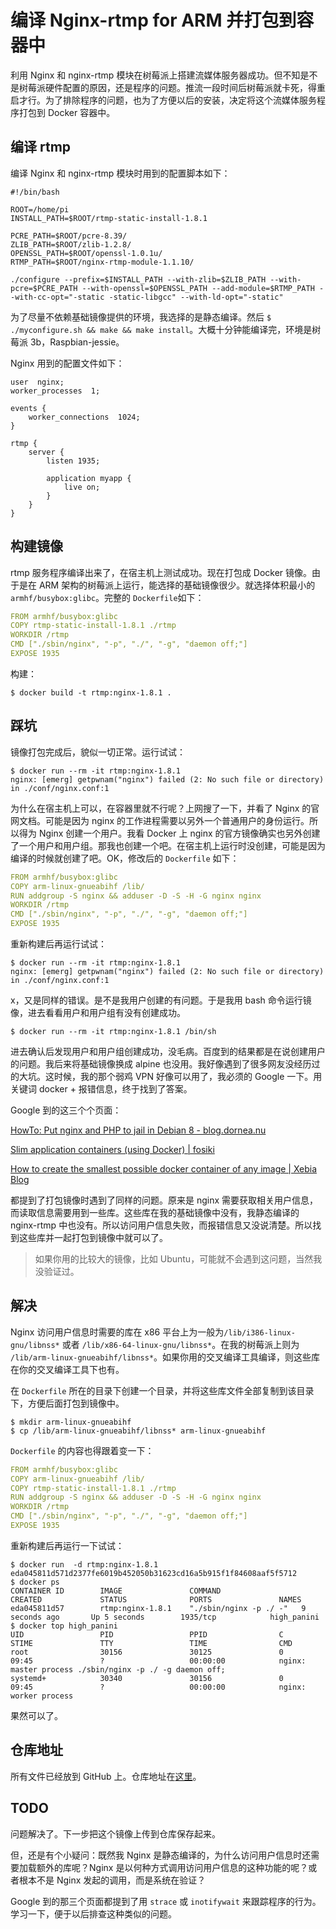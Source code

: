 # 编译 Nginx-rtmp for ARM 并打包到容器中

利用 Nginx 和 nginx-rtmp 模块在树莓派上搭建流媒体服务器成功。但不知是不是树莓派硬件配置的原因，还是程序的问题。推流一段时间后树莓派就卡死，得重启才行。为了排除程序的问题，也为了方便以后的安装，决定将这个流媒体服务程序打包到 Docker 容器中。

## 编译 rtmp

编译 Nginx 和 nginx-rtmp 模块时用到的配置脚本如下：

```shell
#!/bin/bash

ROOT=/home/pi
INSTALL_PATH=$ROOT/rtmp-static-install-1.8.1

PCRE_PATH=$ROOT/pcre-8.39/
ZLIB_PATH=$ROOT/zlib-1.2.8/
OPENSSL_PATH=$ROOT/openssl-1.0.1u/
RTMP_PATH=$ROOT/nginx-rtmp-module-1.1.10/

./configure --prefix=$INSTALL_PATH --with-zlib=$ZLIB_PATH --with-pcre=$PCRE_PATH --with-openssl=$OPENSSL_PATH --add-module=$RTMP_PATH --with-cc-opt="-static -static-libgcc" --with-ld-opt="-static"
```

为了尽量不依赖基础镜像提供的环境，我选择的是静态编译。然后 `$ ./myconfigure.sh && make && make install`。大概十分钟能编译完，环境是树莓派 3b，Raspbian-jessie。

Nginx 用到的配置文件如下：

```
user  nginx;
worker_processes  1;

events {
    worker_connections  1024;
}

rtmp {
    server {
        listen 1935;

        application myapp {
            live on;
        }
    }
}
```

## 构建镜像

rtmp 服务程序编译出来了，在宿主机上测试成功。现在打包成 Docker 镜像。由于是在 ARM 架构的树莓派上运行，能选择的基础镜像很少。就选择体积最小的 `armhf/busybox:glibc`。完整的 `Dockerfile`如下：

```yaml
FROM armhf/busybox:glibc
COPY rtmp-static-install-1.8.1 ./rtmp
WORKDIR /rtmp
CMD ["./sbin/nginx", "-p", "./", "-g", "daemon off;"]
EXPOSE 1935
```

构建：

```shell
$ docker build -t rtmp:nginx-1.8.1 .
```

## 踩坑

镜像打包完成后，貌似一切正常。运行试试：

```shell
$ docker run --rm -it rtmp:nginx-1.8.1
nginx: [emerg] getpwnam("nginx") failed (2: No such file or directory) in ./conf/nginx.conf:1
```

为什么在宿主机上可以，在容器里就不行呢？上网搜了一下，并看了 Nginx 的官网文档。可能是因为 nginx 的工作进程需要以另外一个普通用户的身份运行。所以得为 Nginx 创建一个用户。我看 Docker 上 nginx 的官方镜像确实也另外创建了一个用户和用户组。那我也创建一个吧。在宿主机上运行时没创建，可能是因为编译的时候就创建了吧。OK，修改后的 `Dockerfile` 如下：

```yaml
FROM armhf/busybox:glibc
COPY arm-linux-gnueabihf /lib/
RUN addgroup -S nginx && adduser -D -S -H -G nginx nginx
WORKDIR /rtmp
CMD ["./sbin/nginx", "-p", "./", "-g", "daemon off;"]
EXPOSE 1935
```

重新构建后再运行试试：

```shell
$ docker run --rm -it rtmp:nginx-1.8.1
nginx: [emerg] getpwnam("nginx") failed (2: No such file or directory) in ./conf/nginx.conf:1
```

x，又是同样的错误。是不是我用户创建的有问题。于是我用 bash 命令运行镜像，进去看看用户和用户组有没有创建成功。

```shell
$ docker run --rm -it rtmp:nginx-1.8.1 /bin/sh
```

进去确认后发现用户和用户组创建成功，没毛病。百度到的结果都是在说创建用户的问题。我后来将基础镜像换成 alpine 也没用。我好像遇到了很多网友没经历过的大坑。这时候，我的那个弱鸡 VPN 好像可以用了，我必须的 Google 一下。用关键词 docker + 报错信息，终于找到了答案。

Google 到的这三个个页面：

[HowTo: Put nginx and PHP to jail in Debian 8 - blog.dornea.nu](http://blog.dornea.nu/2016/01/15/howto-put-nginx-and-php-to-jail-in-debian-8/)

[Slim application containers (using Docker) | fosiki](http://fosiki.com/blog/2015/04/28/slim-application-containers-using-docker/)

[How to create the smallest possible docker container of any image | Xebia Blog]( http://blog.xebia.com/how-to-create-the-smallest-possible-docker-container-of-any-image/)

都提到了打包镜像时遇到了同样的问题。原来是 nginx 需要获取相关用户信息，而读取信息需要用到一些库。这些库在我的基础镜像中没有，我静态编译的 nginx-rtmp 中也没有。所以访问用户信息失败，而报错信息又没说清楚。所以找到这些库并一起打包到镜像中就可以了。

>   如果你用的比较大的镜像，比如 Ubuntu，可能就不会遇到这问题，当然我没验证过。

## 解决

Nginx 访问用户信息时需要的库在 x86 平台上为一般为`/lib/i386-linux-gnu/libnss*` 或者 `/lib/x86-64-linux-gnu/libnss*`。在我的树莓派上则为 `/lib/arm-linux-gnueabihf/libnss*`。如果你用的交叉编译工具编译，则这些库在你的交叉编译工具下也有。

在 `Dockerfile` 所在的目录下创建一个目录，并将这些库文件全部复制到该目录下，方便后面打包到镜像中。

```shell
$ mkdir arm-linux-gnueabihf
$ cp /lib/arm-linux-gnueabihf/libnss* arm-linux-gnueabihf
```

`Dockerfile` 的内容也得跟着变一下：

```yaml
FROM armhf/busybox:glibc
COPY arm-linux-gnueabihf /lib/
COPY rtmp-static-install-1.8.1 ./rtmp
RUN addgroup -S nginx && adduser -D -S -H -G nginx nginx
WORKDIR /rtmp
CMD ["./sbin/nginx", "-p", "./", "-g", "daemon off;"]
EXPOSE 1935
```

重新构建后再运行一下试试：

```shell
$ docker run  -d rtmp:nginx-1.8.1
eda045811d571d2377fe6019b452050b31623cd16a5b915f1f84608aaf5f5712
$ docker ps
CONTAINER ID        IMAGE               COMMAND                  CREATED             STATUS              PORTS               NAMES
eda045811d57        rtmp:nginx-1.8.1    "./sbin/nginx -p ./ -"   9 seconds ago       Up 5 seconds        1935/tcp            high_panini
$ docker top high_panini
UID                 PID                 PPID                C                   STIME               TTY                 TIME                CMD
root                30156               30125               0                   09:45               ?                   00:00:00            nginx: master process ./sbin/nginx -p ./ -g daemon off;
systemd+            30340               30156               0                   09:45               ?                   00:00:00            nginx: worker process
```

果然可以了。

## 仓库地址

所有文件已经放到 GitHub 上。仓库地址在[这里](https://github.com/shimachao/Nginx-rtmp-for-ARM-1.8.1)。

## TODO

问题解决了。下一步把这个镜像上传到仓库保存起来。

但，还是有个小疑问：既然我 Nginx 是静态编译的，为什么访问用户信息时还需要加载额外的库呢？Nginx 是以何种方式调用访问用户信息的这种功能的呢？或者根本不是 Nginx 发起的调用，而是系统在验证？

Google 到的那三个页面都提到了用 `strace` 或 `inotifywait` 来跟踪程序的行为。学习一下，便于以后排查这种类似的问题。